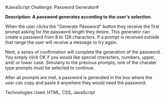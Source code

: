#JavaScript Challenge: Password Generator#

**Description:  A password generates according to the user's selection.** 

When the user clicks the "Generate Password" button they receive the first prompt asking for the password length they desire.  This generator can create a password from 8 to 128 characters.
If a prompt is received outside that range the user will receive a message to try again.

Next, a series of confirmation will complete the generation of the password.  You simply click OK if you would like special characters, numbers, upper, and/ or lower case.
Simularly to the previous prompts, one of the charater type prompts must be selected to continue.

After all prompts are met, a password is generated in the box where the user can copy and paste it anywhere they would need the password.

Technologies Used: HTML, CSS, JavaScript

